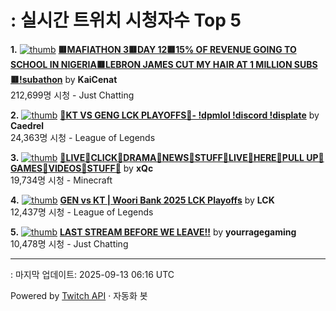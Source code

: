# : 실시간 트위치 시청자수 Top 5

**1.** [![thumb](https://static-cdn.jtvnw.net/previews-ttv/live_user_kaicenat-320x180.jpg)](https://twitch.tv/KaiCenat)
**[🟥MAFIATHON 3🟥DAY 12🟥15% OF REVENUE GOING TO SCHOOL IN NIGERIA🟥LEBRON JAMES CUT MY HAIR AT 1 MILLION SUBS🟥!subathon](https://twitch.tv/KaiCenat)** by **KaiCenat**<br>212,699명 시청  - Just Chatting

**2.** [![thumb](https://static-cdn.jtvnw.net/previews-ttv/live_user_caedrel-320x180.jpg)](https://twitch.tv/Caedrel)
**[🔴KT VS GENG LCK PLAYOFFS🔴-  !dpmlol !discord !displate](https://twitch.tv/Caedrel)** by **Caedrel**<br>24,363명 시청  - League of Legends

**3.** [![thumb](https://static-cdn.jtvnw.net/previews-ttv/live_user_xqc-320x180.jpg)](https://twitch.tv/xQc)
**[🎅LIVE🎅CLICK🎅DRAMA🎅NEWS🎅STUFF🎅LIVE🎅HERE🎅PULL UP🎅GAMES🎅VIDEOS🎅STUFF🎅](https://twitch.tv/xQc)** by **xQc**<br>19,734명 시청  - Minecraft

**4.** [![thumb](https://static-cdn.jtvnw.net/previews-ttv/live_user_lck-320x180.jpg)](https://twitch.tv/LCK)
**[GEN vs KT | Woori Bank 2025 LCK Playoffs](https://twitch.tv/LCK)** by **LCK**<br>12,437명 시청  - League of Legends

**5.** [![thumb](https://static-cdn.jtvnw.net/previews-ttv/live_user_yourragegaming-320x180.jpg)](https://twitch.tv/yourragegaming)
**[LAST STREAM BEFORE WE LEAVE!!](https://twitch.tv/yourragegaming)** by **yourragegaming**<br>10,478명 시청  - Just Chatting


---
: 마지막 업데이트: 2025-09-13 06:16 UTC

Powered by [Twitch API](https://dev.twitch.tv/docs/api/reference) · 자동화 봇